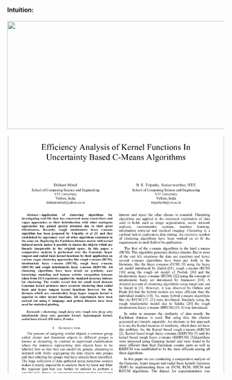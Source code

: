 #### Intuition:
<img src="intuition.gif" width="600" height="250" />

 
![GitHub Logo](/screen3.png)
